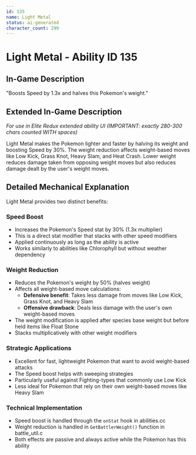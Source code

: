 ```yaml
---
id: 135
name: Light Metal
status: ai-generated
character_count: 299
---
```


# Light Metal - Ability ID 135

## In-Game Description
"Boosts Speed by 1.3x and halves this Pokemon's weight."

## Extended In-Game Description
*For use in Elite Redux extended ability UI (IMPORTANT: exactly 280-300 chars counted WITH spaces)*

Light Metal makes the Pokemon lighter and faster by halving its weight and boosting Speed by 30%. The weight reduction affects weight-based moves like Low Kick, Grass Knot, Heavy Slam, and Heat Crash. Lower weight reduces damage taken from opposing weight moves but also reduces damage dealt by the user's weight moves.

## Detailed Mechanical Explanation
Light Metal provides two distinct benefits:

### Speed Boost
- Increases the Pokemon's Speed stat by 30% (1.3x multiplier)
- This is a direct stat modifier that stacks with other speed modifiers
- Applied continuously as long as the ability is active
- Works similarly to abilities like Chlorophyll but without weather dependency

### Weight Reduction
- Reduces the Pokemon's weight by 50% (halves weight)
- Affects all weight-based move calculations:
  - **Defensive benefit**: Takes less damage from moves like Low Kick, Grass Knot, and Heavy Slam
  - **Offensive drawback**: Deals less damage with the user's own weight-based moves
- The weight modification is applied after species base weight but before held items like Float Stone
- Stacks multiplicatively with other weight modifiers

### Strategic Applications
- Excellent for fast, lightweight Pokemon that want to avoid weight-based attacks
- The Speed boost helps with sweeping strategies
- Particularly useful against Fighting-types that commonly use Low Kick
- Less ideal for Pokemon that rely on their own weight-based moves like Heavy Slam

### Technical Implementation
- Speed boost is handled through the `onStat` hook in abilities.cc
- Weight reduction is handled in `GetBattlerWeight()` function in battle_util.c
- Both effects are passive and always active while the Pokemon has this ability